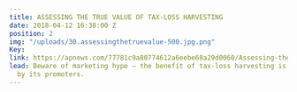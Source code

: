```yaml
---
title: ASSESSING THE TRUE VALUE OF TAX-LOSS HARVESTING
date: 2018-04-12 16:38:00 Z
position: 2
img: "/uploads/30.assessingthetruevalue-500.jpg.png"
Key: 
link: https://apnews.com/77781c9a80774612a6eebe68a29d0060/Assessing-the-true-value-of-tax-loss-harvesting
lead: Beware of marketing hype – the benefit of tax-loss harvesting is exaggerated
  by its promoters.
---
```


